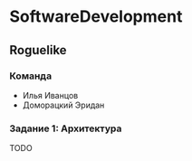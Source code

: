 # SoftwareDevelopment

## Roguelike

### Команда

- Илья Иванцов
- Доморацкий Эридан

### Задание 1: Архитектура

TODO
